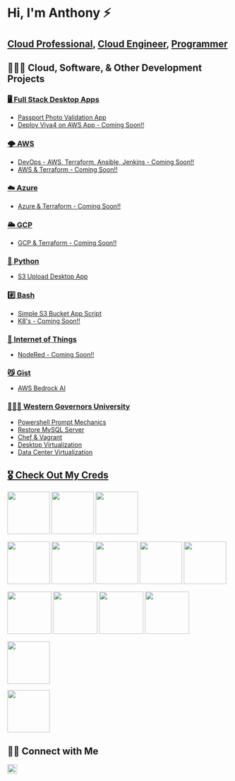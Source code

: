 # Hi, I'm Anthony ⚡️

## [Cloud Professional](https://www.linkedin.com/in/anthony-dewayne-davis/), [Cloud Engineer](https://github.com/anthoday), [Programmer](https://github.com/addnightowl)

## 👨🏾‍💻 Cloud, Software, & Other Development Projects

### [🖥️ Full Stack Desktop Apps](https://github.com/addnightowl/Full-Stack-Desktop-Apps)

- [Passport Photo Validation App](https://github.com/addnightowl/Full-Stack-Desktop-Apps/tree/main/Cloud-Mania-Passport-Photo-Validation)
- [Deploy Viya4 on AWS App - Coming Soon!!]()

### [🌩️ AWS](https://github.com/addnightowl/AWS)

- [DevOps - AWS, Terraform, Ansible, Jenkins - Coming Soon!!]()
- [AWS & Terraform - Coming Soon!!]()

### [☁️ Azure](https://github.com/addnightowl/AZURE)

- [Azure & Terraform - Coming Soon!!]()

### [🌥️ GCP](https://github.com/addnightowl/GCP)

- [GCP & Terraform - Coming Soon!!]()

### [🐍 Python](https://github.com/addnightowl/PYTHON)

- [S3 Upload Desktop App](https://github.com/addnightowl/PYTHON/blob/main/s3-upload-desktop-app/README.md)

### [#️⃣ Bash](https://github.com/addnightowl/BASH)

- [Simple S3 Bucket App Script](https://github.com/addnightowl/BASH/blob/main/S3-Bucket-App/README.md)
- [K8's - Coming Soon!!]()

### [🛜 Internet of Things](https://github.com/addnightowl/InternetOfThings)

- [NodeRed - Coming Soon!!]()

### [😼 Gist](https://gist.github.com/addnightowl)

- [AWS Bedrock AI](https://gist.github.com/addnightowl/0f08429a602ff84cf3b8ec7e0fdb8576)

### [👨🏾‍🎓 Western Governors University](https://github.com/addnightowl/WesternGovernorsUniversity)

- [Powershell Prompt Mechanics](https://github.com/addnightowl/WesternGovernorsUniversity/blob/main/powershell-prompt-mechanics/README.md)
- [Restore MySQL Server](https://github.com/addnightowl/WesternGovernorsUniversity/blob/main/restore-mysql-server/README.md)
- [Chef & Vagrant](https://github.com/addnightowl/WesternGovernorsUniversity/blob/main/chef-and-vagrant/README.md)
- [Desktop Virtualization](https://github.com/addnightowl/WesternGovernorsUniversity/blob/main/desktop-virtualization/README.md) 
- [Data Center Virtualization](https://github.com/addnightowl/WesternGovernorsUniversity/blob/main/data-center-virtualization/README.md)

## [🎖️ Check Out My Creds]("https://www.credly.com/users/anthony-davis.3e6d958f")

[<img width="96px" height="96px" src="https://i.imgur.com/BDUeH4d.png"/>][aws-certified-cloud-practioncer]
[<img width="96px" height="96px" src="https://i.imgur.com/3qNkxZ7.png"/>][aws-certified-sysops-administrator-associate]
[<img width="96px" height="96px" src="https://i.imgur.com/8G9z5et.png"/>][aws-certified-solutions-architect-associate]

[<img width="96px" height="96px" src="https://i.imgur.com/ctp3rE9.png"/>][comptia-a-]
[<img width="96px" height="96px" src="https://i.imgur.com/3WvLzzJ.png"/>][comptia-network-]
[<img width="96px" height="96px" src="https://i.imgur.com/bXyNOIM.png"/>][comptia-security-]
[<img width="96px" height="96px" src="https://i.imgur.com/plveJak.png"/>][comptia-cloud-]
[<img width="96px" height="96px" src="https://i.imgur.com/J0uaXga.png"/>][comptia-project-]

[<img width="100px" height="96px" src="https://i.imgur.com/sOd9qUS.png"/>][comptia-it-operations-specialist]
[<img width="100px" height="96px" src="https://i.imgur.com/dMMajZB.png"/>][comptia-secure-infrastructure-specialist]
[<img width="100px" height="96px" src="https://i.imgur.com/0hiAOML.png"/>][comptia-secure-cloud-professional]
[<img width="100px" height="96px" src="https://i.imgur.com/2sUVjnr.png"/>][comptia-cloud-admin-professional]

[<img width="96px" height="96px" src="https://i.imgur.com/2NBFcg6.png"/>][lpi-linux-essentials]

[<img width="96px" height="96px" src="https://i.imgur.com/IgpFJel.png"/>][axelos-itilv4]

[aws-certified-cloud-practioncer]: https://www.credly.com/badges/2f1f7300-d9f2-4361-8556-a0ed80db72af/public_url
[aws-certified-sysops-administrator-associate]: https://www.credly.com/badges/0b9aec07-0e1d-4be3-9a68-82bd79b84f91/public_url
[aws-certified-solutions-architect-associate]: https://www.credly.com/badges/894309c4-252d-4cd8-b14d-41d95a885e69/public_url
[comptia-a-]: https://www.credly.com/badges/d671bd5f-1152-4903-b6fe-e94e70084afd/public_url
[comptia-network-]: https://www.credly.com/badges/9f01e45a-0f86-4ae3-ab3b-6245d30d0b34/public_url
[comptia-security-]: https://www.credly.com/badges/e01366fb-9b5b-476c-89c1-48d2d6419a51/public_url
[comptia-cloud-]: https://www.credly.com/badges/2e257cd1-a960-4dcd-8595-e388e3f88fd2/public_url
[comptia-project-]: https://www.credly.com/badges/8a393773-cbb1-4aa4-b4b5-2ec0880fa22e/public_url
[comptia-it-operations-specialist]: https://www.credly.com/badges/024815aa-01da-42a9-9ccf-7629f0b19bcf/public_url
[comptia-secure-infrastructure-specialist]: https://www.credly.com/badges/47278736-f83f-4ffb-9dfb-4d00bea3a7e8/public_url
[comptia-secure-cloud-professional]: https://www.credly.com/badges/738e155c-6de4-4244-b2cc-c61ff9e06d11/public_url
[comptia-cloud-admin-professional]: https://www.credly.com/badges/1fef430c-65c3-4c68-a2c4-00e620328c23/public_url
[lpi-linux-essentials]: https://cs.lpi.org/caf/Xamman/certification/verify/LPI000499425/5sldx54uea
[axelos-itilv4]: https://www.credly.com/badges/a168f222-b75a-4dc7-817a-32d0f9991d8e/public_url

## 🤳🏾 Connect with Me

[<img width="22px" src="https://cdn.jsdelivr.net/npm/simple-icons@v3/icons/linkedin.svg" />][linkedin]

[linkedin]: https://www.linkedin.com/in/anthony-dewayne-davis/
